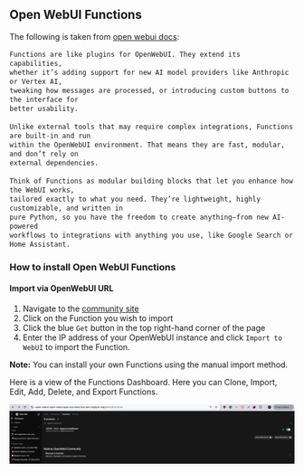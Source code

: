 ## Open WebUI Functions

The following is taken from [open webui docs](https://docs.openwebui.com/features/plugin/functions/):

```
Functions are like plugins for OpenWebUI. They extend its capabilities,
whether it’s adding support for new AI model providers like Anthropic or Vertex AI,
tweaking how messages are processed, or introducing custom buttons to the interface for
better usability.

Unlike external tools that may require complex integrations, Functions are built-in and run
within the OpenWebUI environment. That means they are fast, modular, and don’t rely on
external dependencies.

Think of Functions as modular building blocks that let you enhance how the WebUI works,
tailored exactly to what you need. They’re lightweight, highly customizable, and written in
pure Python, so you have the freedom to create anything—from new AI-powered
workflows to integrations with anything you use, like Google Search or Home Assistant.
```

### How to install Open WebUI Functions

#### Import via OpenWebUI URL

1. Navigate to the [community site](https://openwebui.com/functions)
2. Click on the Function you wish to import
3. Click the blue `Get` button in the top right-hand corner of the page
4. Enter the IP address of your OpenWebUI instance and click `Import to WebUI` to import the Function.

**Note:** You can install your own Functions using the manual import method.

Here is a view of the Functions Dashboard.
Here you can Clone, Import, Edit, Add, Delete, and Export Functions. 

![functions view](../images/functions-view.png)
